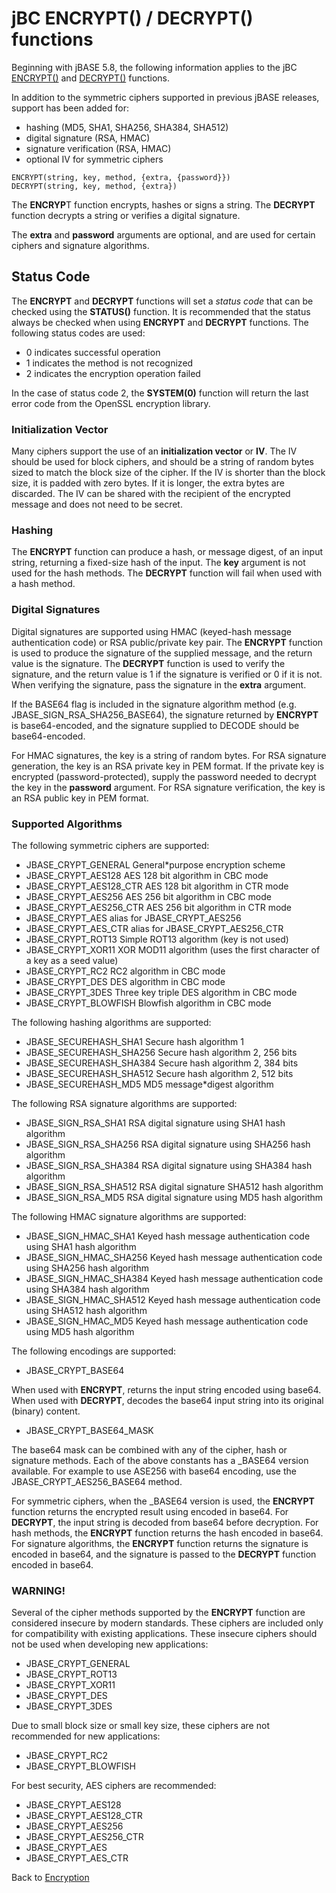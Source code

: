# jBC ENCRYPT() / DECRYPT() functions  

<PageHeader />

Beginning with jBASE 5.8, the following information applies to the jBC [ENCRYPT()](../../jbc/encrypt/README.md) and [DECRYPT()](../../jbc/decrypt/README.md) functions.

In addition to the symmetric ciphers supported in previous jBASE releases, support has been added for:

* hashing (MD5, SHA1, SHA256, SHA384, SHA512)
* digital signature (RSA, HMAC)
* signature verification (RSA, HMAC)
* optional IV for symmetric ciphers

```
ENCRYPT(string, key, method, {extra, {password}})
DECRYPT(string, key, method, {extra})
```

The **ENCRYP**T function encrypts, hashes or signs a string. The **DECRYPT** function decrypts a string or verifies a digital signature.

The **extra** and **password** arguments are optional, and are used for certain ciphers and signature algorithms.

## Status Code

The **ENCRYPT** and **DECRYPT** functions will set a _status code_ that can be checked using the **STATUS()** function. It is recommended that the status always be checked when using **ENCRYPT** and **DECRYPT** functions. The following status codes are used:

* 0 indicates successful operation  
* 1 indicates the method is not recognized  
* 2 indicates the encryption operation failed  

In the case of status code 2, the **SYSTEM(0)** function will return the last error code from the OpenSSL encryption library.

### Initialization Vector

Many ciphers support the use of an **initialization vector** or **IV**. The IV should be used for block ciphers, and should be a string of random bytes sized to match the block size of the cipher. If the IV is shorter than the block size, it is padded with zero bytes. If it is longer, the extra bytes are discarded. The IV can be shared with the recipient of the encrypted message and does not need to be secret.

### Hashing

The **ENCRYPT** function can produce a hash, or message digest, of an input string, returning a fixed-size hash of the input. The **key** argument is not used for the hash methods. The **DECRYPT** function will fail when used with a hash method.

### Digital Signatures

Digital signatures are supported using HMAC (keyed-hash message authentication code) or RSA public/private key pair. The **ENCRYPT** function is used to produce the signature of the supplied message, and the return value is the signature. The **DECRYPT** function is used to verify the signature, and the return value is 1 if the signature is verified or 0 if it is not. When verifying the signature, pass the signature in the **extra** argument.

If the BASE64 flag is included in the signature algorithm method (e.g. JBASE_SIGN_RSA_SHA256_BASE64), the signature returned by **ENCRYPT** is base64-encoded, and the signature supplied to DECODE should be base64-encoded.

For HMAC signatures, the key is a string of random bytes. For RSA signature generation, the key is an RSA private key in PEM format. If the private key is encrypted (password-protected), supply the password needed to decrypt the key in the **password** argument. For RSA signature verification, the key is an RSA public key in PEM format.

### Supported Algorithms

The following symmetric ciphers are supported:

* JBASE\_CRYPT\_GENERAL General*purpose encryption scheme  
* JBASE\_CRYPT\_AES128 AES 128 bit algorithm in CBC mode  
* JBASE\_CRYPT\_AES128\_CTR AES 128 bit algorithm in CTR mode  
* JBASE\_CRYPT\_AES256 AES 256 bit algorithm in CBC mode  
* JBASE\_CRYPT\_AES256\_CTR AES 256 bit algorithm in CTR mode  
* JBASE\_CRYPT\_AES alias for JBASE\_CRYPT\_AES256  
* JBASE\_CRYPT\_AES\_CTR alias for JBASE\_CRYPT\_AES256\_CTR
* JBASE\_CRYPT\_ROT13 Simple ROT13 algorithm (key is not used)
* JBASE\_CRYPT\_XOR11 XOR MOD11 algorithm (uses the first character of a key as a seed value)
* JBASE\_CRYPT\_RC2 RC2 algorithm in CBC mode
* JBASE\_CRYPT\_DES DES algorithm in CBC mode
* JBASE\_CRYPT\_3DES Three key triple DES algorithm in CBC mode
* JBASE\_CRYPT\_BLOWFISH Blowfish algorithm in CBC mode

The following hashing algorithms are supported:

* JBASE\_SECUREHASH\_SHA1 Secure hash algorithm 1
* JBASE\_SECUREHASH\_SHA256 Secure hash algorithm 2, 256 bits
* JBASE\_SECUREHASH\_SHA384 Secure hash algorithm 2, 384 bits
* JBASE\_SECUREHASH\_SHA512 Secure hash algorithm 2, 512 bits
* JBASE\_SECUREHASH\_MD5 MD5 message*digest algorithm

The following RSA signature algorithms are supported:

* JBASE\_SIGN\_RSA\_SHA1 RSA digital signature using SHA1 hash algorithm
* JBASE\_SIGN\_RSA\_SHA256 RSA digital signature using SHA256 hash algorithm
* JBASE\_SIGN\_RSA\_SHA384 RSA digital signature using SHA384 hash algorithm
* JBASE\_SIGN\_RSA\_SHA512 RSA digital signature SHA512 hash algorithm
* JBASE\_SIGN\_RSA\_MD5 RSA digital signature using MD5 hash algorithm

The following HMAC signature algorithms are supported:

* JBASE\_SIGN\_HMAC\_SHA1 Keyed hash message authentication code using SHA1 hash algorithm
* JBASE\_SIGN\_HMAC\_SHA256 Keyed hash message authentication code using SHA256 hash algorithm
* JBASE\_SIGN\_HMAC\_SHA384 Keyed hash message authentication code using SHA384 hash algorithm
* JBASE\_SIGN\_HMAC\_SHA512 Keyed hash message authentication code using SHA512 hash algorithm
* JBASE\_SIGN\_HMAC\_MD5 Keyed hash message authentication code using MD5 hash algorithm

The following encodings are supported:

* JBASE\_CRYPT\_BASE64

When used with **ENCRYPT**, returns the input string encoded using base64. When used with **DECRYPT**, decodes the base64 input string into its original (binary) content.

* JBASE\_CRYPT\_BASE64\_MASK

The base64 mask can be combined with any of the cipher, hash or signature methods. Each of the above constants has a _BASE64 version available. For example to use ASE256 with base64 encoding, use the JBASE_CRYPT_AES256_BASE64 method.

For symmetric ciphers, when the _BASE64 version is used, the **ENCRYPT** function returns the encrypted result using encoded in base64. For **DECRYPT**, the input string is decoded from base64 before decryption. For hash methods, the **ENCRYPT** function returns the hash encoded in base64. For signature algorithms, the **ENCRYPT** function returns the signature is encoded in base64, and the signature is passed to the **DECRYPT** function encoded in base64.

### **WARNING!**

Several of the cipher methods supported by the **ENCRYPT** function are considered insecure by modern standards. These ciphers are included only for compatibility with existing applications. These insecure ciphers should not be used when developing new applications:

* JBASE_CRYPT_GENERAL
* JBASE_CRYPT_ROT13
* JBASE_CRYPT_XOR11
* JBASE_CRYPT_DES
* JBASE_CRYPT_3DES

Due to small block size or small key size, these ciphers are not recommended for new applications:

* JBASE_CRYPT_RC2
* JBASE_CRYPT_BLOWFISH

For best security, AES ciphers are recommended:

* JBASE_CRYPT_AES128
* JBASE_CRYPT_AES128_CTR
* JBASE_CRYPT_AES256
* JBASE_CRYPT_AES256_CTR
* JBASE_CRYPT_AES
* JBASE_CRYPT_AES_CTR

Back to [Encryption](./../README.md)

<PageFooter />
